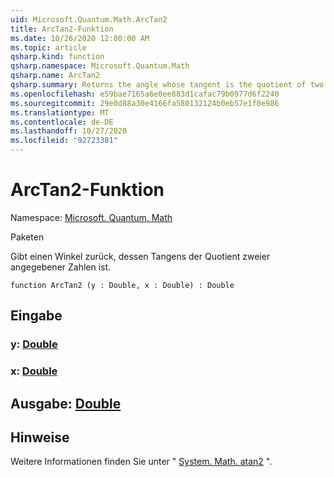 ```yaml
---
uid: Microsoft.Quantum.Math.ArcTan2
title: ArcTan2-Funktion
ms.date: 10/26/2020 12:00:00 AM
ms.topic: article
qsharp.kind: function
qsharp.namespace: Microsoft.Quantum.Math
qsharp.name: ArcTan2
qsharp.summary: Returns the angle whose tangent is the quotient of two specified numbers.
ms.openlocfilehash: e59bae7165a6e0ee883d1cafac79b0977d6f2240
ms.sourcegitcommit: 29e0d88a30e4166fa580132124b0eb57e1f0e986
ms.translationtype: MT
ms.contentlocale: de-DE
ms.lasthandoff: 10/27/2020
ms.locfileid: "92723381"
---
```

# <a name="arctan2-function"></a>ArcTan2-Funktion

Namespace: [Microsoft. Quantum. Math](xref:Microsoft.Quantum.Math)

Paketen [](https://nuget.org/packages/)


Gibt einen Winkel zurück, dessen Tangens der Quotient zweier angegebener Zahlen ist.

```qsharp
function ArcTan2 (y : Double, x : Double) : Double
```


## <a name="input"></a>Eingabe

### <a name="y--double"></a>y: [Double](xref:microsoft.quantum.lang-ref.double)




### <a name="x--double"></a>x: [Double](xref:microsoft.quantum.lang-ref.double)





## <a name="output--double"></a>Ausgabe: [Double](xref:microsoft.quantum.lang-ref.double)



## <a name="remarks"></a>Hinweise

Weitere Informationen finden Sie unter " [System. Math. atan2](https://docs.microsoft.com/dotnet/api/system.math.atan2) ".